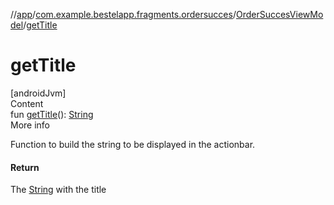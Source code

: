 //[app](../../index.md)/[com.example.bestelapp.fragments.ordersucces](../index.md)/[OrderSuccesViewModel](index.md)/[getTitle](get-title.md)



# getTitle  
[androidJvm]  
Content  
fun [getTitle](get-title.md)(): [String](https://kotlinlang.org/api/latest/jvm/stdlib/kotlin/-string/index.html)  
More info  


Function to build the string to be displayed in the actionbar.



#### Return  


The [String](https://kotlinlang.org/api/latest/jvm/stdlib/kotlin/-string/index.html) with the title

  



